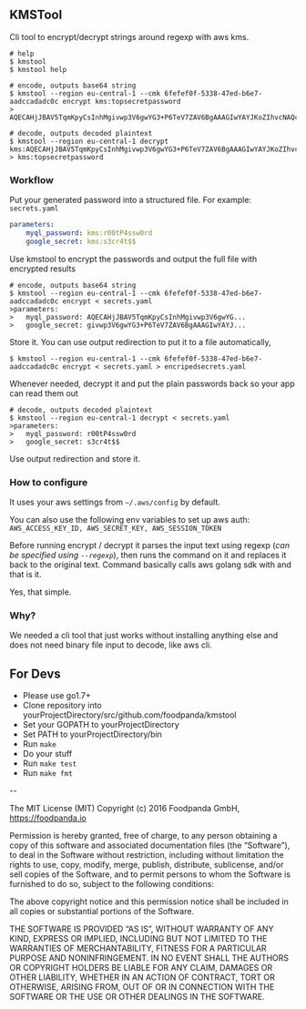 ## KMSTool

Cli tool to encrypt/decrypt strings around regexp with aws kms.

```text
# help
$ kmstool
$ kmstool help

# encode, outputs base64 string
$ kmstool --region eu-central-1 --cmk 6fefef0f-5338-47ed-b6e7-aadccadadc0c encrypt kms:topsecretpassword
> AQECAHjJBAV5TqmKpyCsInhMgivwp3V6gwYG3+P6TeV7ZAV6BgAAAGIwYAYJKoZIhvcNAQcGoFMwUQIBADBMBgkqh...

# decode, outputs decoded plaintext
$ kmstool --region eu-central-1 decrypt kms:AQECAHjJBAV5TqmKpyCsInhMgivwp3V6gwYG3+P6TeV7ZAV6BgAAAGIwYAYJKoZIhvcNAQcG...
> kms:topsecretpassword

```

### Workflow

Put your generated password into a structured file. For example: `secrets.yaml`
```yaml
parameters:
	myql_password: kms:r00tP4ssw0rd
	google_secret: kms:s3cr4t$$
```

Use kmstool to encrypt the passwords and output the full file with encrypted results
```text
# encode, outputs base64 string
$ kmstool --region eu-central-1 --cmk 6fefef0f-5338-47ed-b6e7-aadccadadc0c encrypt < secrets.yaml
>parameters:
>	myql_password: AQECAHjJBAV5TqmKpyCsInhMgivwp3V6gwYG...
>	google_secret: givwp3V6gwYG3+P6TeV7ZAV6BgAAAGIwYAYJ...

```

Store it. You can use output redirection to put it to a file automatically, 
```text
$ kmstool --region eu-central-1 --cmk 6fefef0f-5338-47ed-b6e7-aadccadadc0c encrypt < secrets.yaml > encripedsecrets.yaml

```

Whenever needed, decrypt it and put the plain passwords back so your app can read them out
```text
# decode, outputs decoded plaintext
$ kmstool --region eu-central-1 decrypt < secrets.yaml
>parameters:
>	myql_password: r00tP4ssw0rd
>	google_secret: s3cr4t$$
```

Use output redirection and store it.

### How to configure

It uses your aws settings from `~/.aws/config` by default.

You can also use the following env variables to set up aws auth:
`AWS_ACCESS_KEY_ID, AWS_SECRET_KEY, AWS_SESSION_TOKEN`

Before running encrypt / decrypt it parses the input text using regexp (_can be specified using `--regexp`_), then
runs the command on it and replaces it back to the original text.
Command basically calls aws golang sdk with and that is it.

Yes, that simple.

### Why?

We needed a cli tool that just works without installing anything else and does not need binary file input to decode, like aws cli.

## For Devs

* Please use go1.7+
* Clone repository into yourProjectDirectory/src/github.com/foodpanda/kmstool
* Set your GOPATH to yourProjectDirectory
* Set PATH to yourProjectDirectory/bin
* Run `make`
* Do your stuff
* Run `make test`
* Run `make fmt`


--

The MIT License (MIT)
Copyright (c) 2016 Foodpanda GmbH, https://foodpanda.io

Permission is hereby granted, free of charge, to any person obtaining a copy of this software and associated documentation files (the “Software”), to deal in the Software without restriction, including without limitation the rights to use, copy, modify, merge, publish, distribute, sublicense, and/or sell copies of the Software, and to permit persons to whom the Software is furnished to do so, subject to the following conditions:

The above copyright notice and this permission notice shall be included in all copies or substantial portions of the Software.

THE SOFTWARE IS PROVIDED “AS IS”, WITHOUT WARRANTY OF ANY KIND, EXPRESS OR IMPLIED, INCLUDING BUT NOT LIMITED TO THE WARRANTIES OF MERCHANTABILITY, FITNESS FOR A PARTICULAR PURPOSE AND NONINFRINGEMENT. IN NO EVENT SHALL THE AUTHORS OR COPYRIGHT HOLDERS BE LIABLE FOR ANY CLAIM, DAMAGES OR OTHER LIABILITY, WHETHER IN AN ACTION OF CONTRACT, TORT OR OTHERWISE, ARISING FROM, OUT OF OR IN CONNECTION WITH THE SOFTWARE OR THE USE OR OTHER DEALINGS IN THE SOFTWARE.
